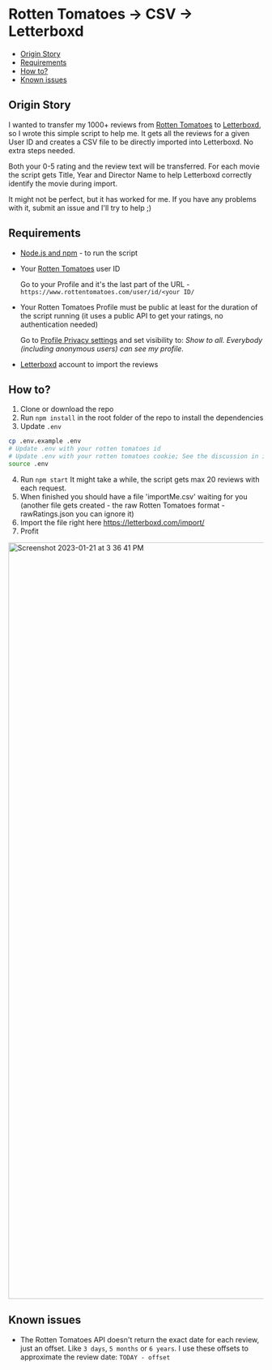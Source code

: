 # Rotten Tomatoes -> CSV -> Letterboxd <!-- omit in toc -->

- [Origin Story](#origin-story)
- [Requirements](#requirements)
- [How to?](#how-to)
- [Known issues](#known-issues)

## Origin Story

I wanted to transfer my 1000+ reviews from [Rotten Tomatoes](https://www.rottentomatoes.com) to [Letterboxd](https://letterboxd.com), so I wrote this simple script to help me. It gets all the reviews for a given User ID and creates a CSV file to be directly imported into Letterboxd. No extra steps needed.

Both your 0-5 rating and the review text will be transferred. For each movie the script gets Title, Year and Director Name to help Letterboxd correctly identify the movie during import.

It might not be perfect, but it has worked for me. If you have any problems with it, submit an issue and I'll try to help ;)

## Requirements

- [Node.js and npm](https://nodejs.org) - to run the script
- Your [Rotten Tomatoes](https://www.rottentomatoes.com) user ID

  Go to your Profile and it's the last part of the URL -
  `https://www.rottentomatoes.com/user/id/<your ID/`

- Your Rotten Tomatoes Profile must be public at least for the duration of the script running
  (it uses a public API to get your ratings, no authentication needed)

  Go to [Profile Privacy settings](https://www.rottentomatoes.com/user/account/profile_preferences/)
  and set visibility to: _Show to all. Everybody (including anonymous users) can see my profile._

- [Letterboxd](https://letterboxd.com) account to import the reviews

## How to?

1. Clone or download the repo
2. Run `npm install` in the root folder of the repo to install the dependencies
3. Update `.env`

```bash
cp .env.example .env
# Update .env with your rotten tomatoes id
# Update .env with your rotten tomatoes cookie; See the discussion in in #8 as to why this is necessary.
source .env
```

4. Run `npm start` It might take a while, the script gets max 20 reviews with each request.
5. When finished you should have a file 'importMe.csv' waiting for you (another file gets created - the raw Rotten Tomatoes format - rawRatings.json you can ignore it)
6. Import the file right here https://letterboxd.com/import/
7. Profit

<img width="1493" alt="Screenshot 2023-01-21 at 3 36 41 PM" src="https://user-images.githubusercontent.com/1892194/213886227-05096d0a-2778-40e1-9b15-a4e13e8fe651.png">

## Known issues

- The Rotten Tomatoes API doesn't return the exact date for each review, just an
  offset. Like `3 days`, `5 months` or `6 years`. I use these offsets
  to approximate the review date: `TODAY - offset`
